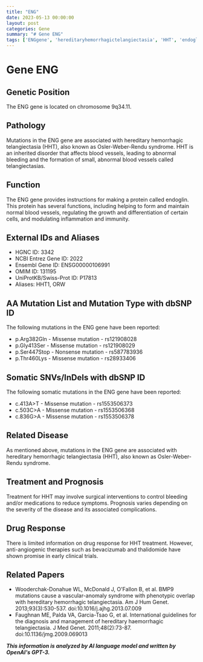 ```yaml
---
title: "ENG"
date: 2023-05-13 00:00:00
layout: post
categories: Gene
summary: "# Gene ENG"
tags: ['ENGgene', 'hereditaryhemorrhagictelangiectasia', 'HHT', 'endoglin', 'mutations', 'treatment', 'prognosis', 'drugresponse']
---
```


# Gene ENG

## Genetic Position

The ENG gene is located on chromosome 9q34.11.

## Pathology

Mutations in the ENG gene are associated with hereditary hemorrhagic telangiectasia (HHT), also known as Osler-Weber-Rendu syndrome. HHT is an inherited disorder that affects blood vessels, leading to abnormal bleeding and the formation of small, abnormal blood vessels called telangiectasias.

## Function

The ENG gene provides instructions for making a protein called endoglin. This protein has several functions, including helping to form and maintain normal blood vessels, regulating the growth and differentiation of certain cells, and modulating inflammation and immunity.

## External IDs and Aliases

- HGNC ID: 3342
- NCBI Entrez Gene ID: 2022
- Ensembl Gene ID: ENSG00000106991
- OMIM ID: 131195
- UniProtKB/Swiss-Prot ID: P17813
- Aliases: HHT1, ORW

## AA Mutation List and Mutation Type with dbSNP ID

The following mutations in the ENG gene have been reported:

- p.Arg382Gln - Missense mutation - rs121908028
- p.Gly413Ser - Missense mutation - rs121908029
- p.Ser447Stop - Nonsense mutation - rs587783936
- p.Thr460Lys - Missense mutation - rs28933406

## Somatic SNVs/InDels with dbSNP ID

The following somatic mutations in the ENG gene have been reported:

- c.413A>T - Missense mutation - rs1553506373
- c.503C>A - Missense mutation - rs1553506368
- c.836G>A - Missense mutation - rs1553506378

## Related Disease

As mentioned above, mutations in the ENG gene are associated with hereditary hemorrhagic telangiectasia (HHT), also known as Osler-Weber-Rendu syndrome.

## Treatment and Prognosis

Treatment for HHT may involve surgical interventions to control bleeding and/or medications to reduce symptoms. Prognosis varies depending on the severity of the disease and its associated complications.

## Drug Response

There is limited information on drug response for HHT treatment. However, anti-angiogenic therapies such as bevacizumab and thalidomide have shown promise in early clinical trials.

## Related Papers

- Wooderchak-Donahue WL, McDonald J, O'Fallon B, et al. BMP9 mutations cause a vascular-anomaly syndrome with phenotypic overlap with hereditary hemorrhagic telangiectasia. Am J Hum Genet. 2013;93(3):530-537. doi:10.1016/j.ajhg.2013.07.009
- Faughnan ME, Palda VA, Garcia-Tsao G, et al. International guidelines for the diagnosis and management of hereditary haemorrhagic telangiectasia. J Med Genet. 2011;48(2):73-87. doi:10.1136/jmg.2009.069013

**_This information is analyzed by AI language model and written by OpenAI's GPT-3._**